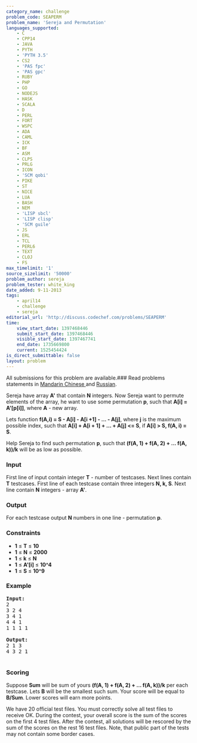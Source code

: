 ```yaml
---
category_name: challenge
problem_code: SEAPERM
problem_name: 'Sereja and Permutation'
languages_supported:
    - C
    - CPP14
    - JAVA
    - PYTH
    - 'PYTH 3.5'
    - CS2
    - 'PAS fpc'
    - 'PAS gpc'
    - RUBY
    - PHP
    - GO
    - NODEJS
    - HASK
    - SCALA
    - D
    - PERL
    - FORT
    - WSPC
    - ADA
    - CAML
    - ICK
    - BF
    - ASM
    - CLPS
    - PRLG
    - ICON
    - 'SCM qobi'
    - PIKE
    - ST
    - NICE
    - LUA
    - BASH
    - NEM
    - 'LISP sbcl'
    - 'LISP clisp'
    - 'SCM guile'
    - JS
    - ERL
    - TCL
    - PERL6
    - TEXT
    - CLOJ
    - FS
max_timelimit: '1'
source_sizelimit: '50000'
problem_author: sereja
problem_tester: white_king
date_added: 9-11-2013
tags:
    - april14
    - challenge
    - sereja
editorial_url: 'http://discuss.codechef.com/problems/SEAPERM'
time:
    view_start_date: 1397468446
    submit_start_date: 1397468446
    visible_start_date: 1397467741
    end_date: 1735669800
    current: 1525454424
is_direct_submittable: false
layout: problem
---
```

All submissions for this problem are available.###  Read problems statements in [Mandarin Chinese ](http://www.codechef.com/download/translated/APRIL14/mandarin/SEAPERM.pdf) and [Russian](http://www.codechef.com/download/translated/APRIL14/russian/SEAPERM.pdf).

Sereja have array **A'** that contain **N** integers. Now Sereja want to permute elements of the array, he want to use some permutation **p**, such that **A\[i\] = A'\[p\[i\]\]**, where **A** - new array.

Lets function **f(A,i) = S - A\[i\] - A\[i +1\] - ... - A\[j\]**, where **j** is the maximum possible index, such that **A\[i\] + A\[i + 1\] + ... + A\[j\] &lt;= S**, if **A\[i\] &gt; S, f(A, i) = S**.

Help Sereja to find such permutation **p**, such that **(f(A, 1) + f(A, 2) + ... f(A, k))/k** will be as low as possible.

### Input

First line of input contain integer **T** - number of testcases. Next lines contain **T** testcases. First line of each testcase contain three integers **N, k, S**. Next line contain **N** integers - array **A'**.

### Output

For each testcase output **N** numbers in one line - permutation **p**.

### Constraints

- **1** ≤ **T** ≤ **10**
- **1** ≤ **N** ≤ **2000**
- **1** ≤ **k** ≤ **N**
- **1** ≤ **A'\[i\]** ≤ **10^4**
- **1** ≤ **S** ≤ **10^9**

### Example

<pre><b>Input:</b>
2
3 2 4
3 4 1
4 4 1
1 1 1 1

<b>Output:</b>
2 1 3
4 3 2 1

</pre>
### Scoring

Suppose **Sum** will be sum of yours **(f(A, 1) + f(A, 2) + ... f(A, k))/k** per each testcase.
Lets **B** will be the smallest such sum. Your score will be equal to **B/Sum**. Lower scores will earn more points.

We have 20 official test files. You must correctly solve all test files to receive OK. During the contest, your overall score is the sum of the scores on the first 4 test files. After the contest, all solutions will be rescored by the sum of the scores on the rest 16 test files. Note, that public part of the tests may not contain some border cases.

